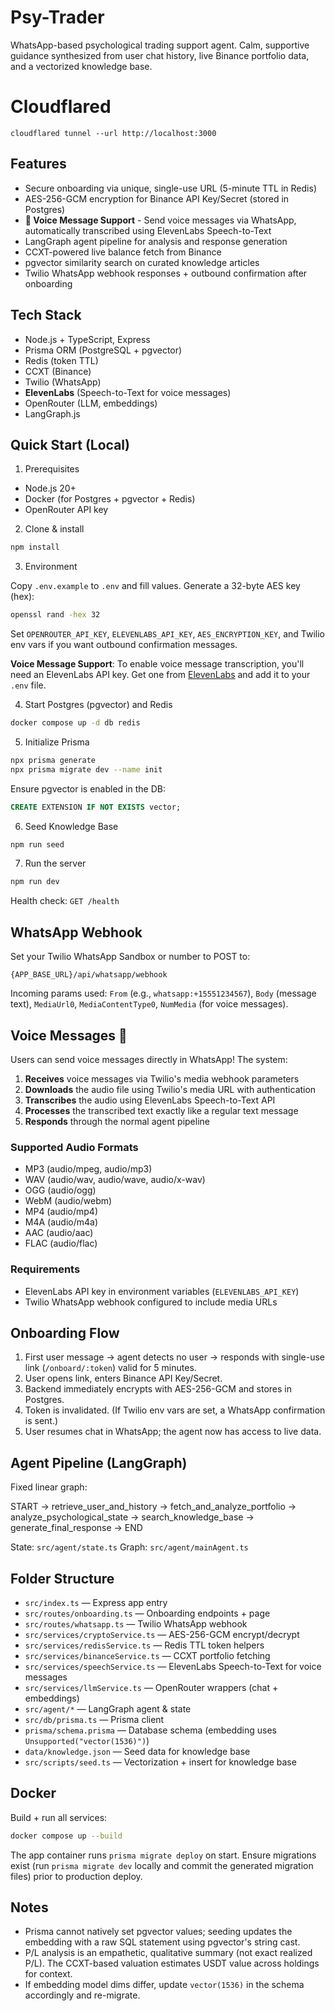 # Psy-Trader

WhatsApp-based psychological trading support agent. Calm, supportive guidance synthesized from user chat history, live Binance portfolio data, and a vectorized knowledge base.

# Cloudflared

```
cloudflared tunnel --url http://localhost:3000
```

## Features

- Secure onboarding via unique, single-use URL (5-minute TTL in Redis)
- AES-256-GCM encryption for Binance API Key/Secret (stored in Postgres)
- **🎤 Voice Message Support** - Send voice messages via WhatsApp, automatically transcribed using ElevenLabs Speech-to-Text
- LangGraph agent pipeline for analysis and response generation
- CCXT-powered live balance fetch from Binance
- pgvector similarity search on curated knowledge articles
- Twilio WhatsApp webhook responses + outbound confirmation after onboarding

## Tech Stack

- Node.js + TypeScript, Express
- Prisma ORM (PostgreSQL + pgvector)
- Redis (token TTL)
- CCXT (Binance)
- Twilio (WhatsApp)
- **ElevenLabs** (Speech-to-Text for voice messages)
- OpenRouter (LLM, embeddings)
- LangGraph.js

## Quick Start (Local)

1. Prerequisites

- Node.js 20+
- Docker (for Postgres + pgvector + Redis)
- OpenRouter API key

2. Clone & install

```bash
npm install
```

3. Environment

Copy `.env.example` to `.env` and fill values. Generate a 32-byte AES key (hex):

```bash
openssl rand -hex 32
```

Set `OPENROUTER_API_KEY`, `ELEVENLABS_API_KEY`, `AES_ENCRYPTION_KEY`, and Twilio env vars if you want outbound confirmation messages.

**Voice Message Support**: To enable voice message transcription, you'll need an ElevenLabs API key. Get one from [ElevenLabs](https://elevenlabs.io/) and add it to your `.env` file.

4. Start Postgres (pgvector) and Redis

```bash
docker compose up -d db redis
```

5. Initialize Prisma

```bash
npx prisma generate
npx prisma migrate dev --name init
```

Ensure pgvector is enabled in the DB:

```sql
CREATE EXTENSION IF NOT EXISTS vector;
```

6. Seed Knowledge Base

```bash
npm run seed
```

7. Run the server

```bash
npm run dev
```

Health check: `GET /health`

## WhatsApp Webhook

Set your Twilio WhatsApp Sandbox or number to POST to:

```
{APP_BASE_URL}/api/whatsapp/webhook
```

Incoming params used: `From` (e.g., `whatsapp:+15551234567`), `Body` (message text), `MediaUrl0`, `MediaContentType0`, `NumMedia` (for voice messages).

## Voice Messages 🎤

Users can send voice messages directly in WhatsApp! The system:

1. **Receives** voice messages via Twilio's media webhook parameters
2. **Downloads** the audio file using Twilio's media URL with authentication
3. **Transcribes** the audio using ElevenLabs Speech-to-Text API
4. **Processes** the transcribed text exactly like a regular text message
5. **Responds** through the normal agent pipeline

### Supported Audio Formats

- MP3 (audio/mpeg, audio/mp3)
- WAV (audio/wav, audio/wave, audio/x-wav)
- OGG (audio/ogg)
- WebM (audio/webm)
- MP4 (audio/mp4)
- M4A (audio/m4a)
- AAC (audio/aac)
- FLAC (audio/flac)

### Requirements

- ElevenLabs API key in environment variables (`ELEVENLABS_API_KEY`)
- Twilio WhatsApp webhook configured to include media URLs

## Onboarding Flow

1. First user message → agent detects no user → responds with single-use link (`/onboard/:token`) valid for 5 minutes.
2. User opens link, enters Binance API Key/Secret.
3. Backend immediately encrypts with AES-256-GCM and stores in Postgres.
4. Token is invalidated. (If Twilio env vars are set, a WhatsApp confirmation is sent.)
5. User resumes chat in WhatsApp; the agent now has access to live data.

## Agent Pipeline (LangGraph)

Fixed linear graph:

START → retrieve_user_and_history → fetch_and_analyze_portfolio → analyze_psychological_state → search_knowledge_base → generate_final_response → END

State: `src/agent/state.ts`
Graph: `src/agent/mainAgent.ts`

## Folder Structure

- `src/index.ts` — Express app entry
- `src/routes/onboarding.ts` — Onboarding endpoints + page
- `src/routes/whatsapp.ts` — Twilio WhatsApp webhook
- `src/services/cryptoService.ts` — AES-256-GCM encrypt/decrypt
- `src/services/redisService.ts` — Redis TTL token helpers
- `src/services/binanceService.ts` — CCXT portfolio fetching
- `src/services/speechService.ts` — ElevenLabs Speech-to-Text for voice messages
- `src/services/llmService.ts` — OpenRouter wrappers (chat + embeddings)
- `src/agent/*` — LangGraph agent & state
- `src/db/prisma.ts` — Prisma client
- `prisma/schema.prisma` — Database schema (embedding uses `Unsupported("vector(1536)")`)
- `data/knowledge.json` — Seed data for knowledge base
- `src/scripts/seed.ts` — Vectorization + insert for knowledge base

## Docker

Build + run all services:

```bash
docker compose up --build
```

The app container runs `prisma migrate deploy` on start. Ensure migrations exist (run `prisma migrate dev` locally and commit the generated migration files) prior to production deploy.

## Notes

- Prisma cannot natively set pgvector values; seeding updates the embedding with a raw SQL statement using pgvector's string cast.
- P/L analysis is an empathetic, qualitative summary (not exact realized P/L). The CCXT-based valuation estimates USDT value across holdings for context.
- If embedding model dims differ, update `vector(1536)` in the schema accordingly and re-migrate.
